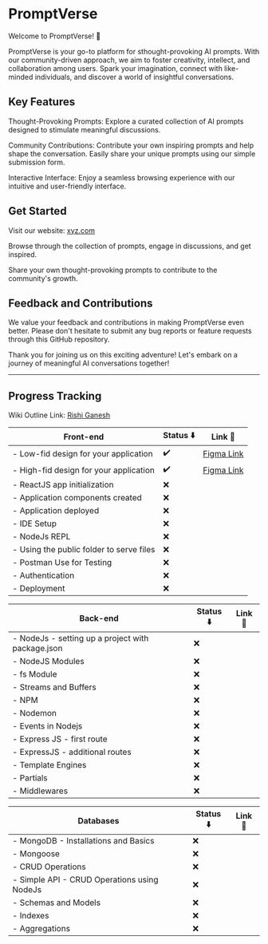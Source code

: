 # PromptVerse

Welcome to PromptVerse! 🚀

PromptVerse is your go-to platform for sthought-provoking AI prompts. With our community-driven approach, we aim to foster creativity, intellect, and collaboration among users. Spark your imagination, connect with like-minded individuals, and discover a world of insightful conversations. 

## Key Features

 Thought-Provoking Prompts: Explore a curated collection of AI prompts designed to stimulate meaningful discussions.
 
 Community Contributions: Contribute your own inspiring prompts and help shape the conversation. Easily share your unique prompts using our simple submission form. 

 Interactive Interface: Enjoy a seamless browsing experience with our intuitive and user-friendly interface. 
 
## Get Started

Visit our website: [xyz.com](link)

Browse through the collection of prompts, engage in discussions, and get inspired.

Share your own thought-provoking prompts to contribute to the community's growth.

## Feedback and Contributions

We value your feedback and contributions in making PromptVerse even better. Please don't hesitate to submit any bug reports or feature requests through this GitHub repository.

Thank you for joining us on this exciting adventure! Let's embark on a journey of meaningful AI conversations together!

-----------------------------------------------------------------------------------------------------------------------------------------------------------------------

## Progress Tracking 

Wiki Outline Link: [Rishi Ganesh](https://wiki.kalvium.community/s/0d75b67a-f5e1-4a4d-9632-4dd7c6559111)
 
| **Front-end**                                       |Status ⬇️|Link 🔗|
| --------------------------------------------------- | ------ | -------------- |
| - Low-fid design for your application               |✔️|[Figma Link](https://www.figma.com/file/ubDFcFMyF1oQHYMi8SDfr7/PromptVerse-MVP-Low-Fid?node-id=0%3A1&t=8rEnAbCQA6JkRWhG-1)|
| - High-fid design for your application              |✔️|[Figma Link](https://www.figma.com/file/pJuSvqsVbcjtYedazZ3Wwe/PromptVerse-MVP-High-Fid?node-id=0%3A1&t=juxvpX56JRkjZ05W-1)|
| - ReactJS app initialization                        |❌| |
| - Application components created                    |❌| |
| - Application deployed                              |❌| |
| - IDE Setup                                         |❌| |
| - NodeJs REPL                                       |❌| |
| - Using the public folder to serve files            |❌| |
| - Postman Use for Testing                           |❌| |
| - Authentication                                    |❌| |
| - Deployment                                        |❌| |

| **Back-end**                                        |Status ⬇️|Link 🔗|
| --------------------------------------------------- | ------ | -------------- |
| - NodeJs - setting up a project with package.json   |❌| |
| - NodeJS Modules                                    |❌| |
| - fs Module                                         |❌| |
| - Streams and Buffers                               |❌| |
| - NPM                                               |❌| |
| - Nodemon                                           |❌| |
| - Events in Nodejs                                  |❌| |
| - Express JS - first route                          |❌| |
| - ExpressJS - additional routes                     |❌| |
| - Template Engines                                  |❌| |
| - Partials                                          |❌| |       
| - Middlewares                                       |❌| |  

| **Databases**                                       |Status ⬇️|Link 🔗|
| --------------------------------------------------- | ------ | -------------- |
| - MongoDB - Installations and Basics                |❌| |
| - Mongoose                                          |❌| |
| - CRUD Operations                                   |❌| |
| - Simple API - CRUD Operations using NodeJs         |❌| |
| - Schemas and Models                                |❌| |
| - Indexes                                           |❌| |
| - Aggregations                                      |❌| |
